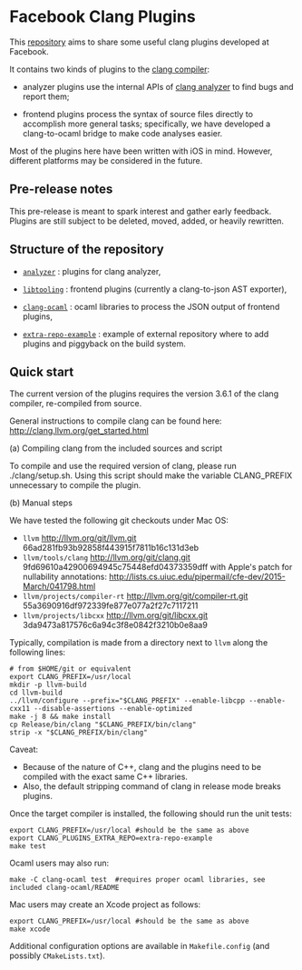 Facebook Clang Plugins
======================

This [repository](https://github.com/facebook/facebook-clang-plugins) aims to share some useful clang plugins developed at Facebook.

It contains two kinds of plugins to the [clang compiler](http://clang.llvm.org/):

- analyzer plugins use the internal APIs of [clang analyzer](http://clang-analyzer.llvm.org/) to find bugs and report them;

- frontend plugins process the syntax of source files directly to accomplish more general tasks; specifically, we have developed a clang-to-ocaml bridge to make code analyses easier.

Most of the plugins here have been written with iOS in mind. However, different platforms may be considered in the future.

Pre-release notes
-----------------

This pre-release is meant to spark interest and gather early feedback.
Plugins are still subject to be deleted, moved, added, or heavily rewritten.

Structure of the repository
---------------------------

- [`analyzer`](https://github.com/facebook/facebook-clang-plugins/tree/master/analyzer) : plugins for clang analyzer,

- [`libtooling`](https://github.com/facebook/facebook-clang-plugins/tree/master/libtooling) : frontend plugins (currently a clang-to-json AST exporter),

- [`clang-ocaml`](https://github.com/facebook/facebook-clang-plugins/tree/master/clang-ocaml) : ocaml libraries to process the JSON output of frontend plugins,

- [`extra-repo-example`](https://github.com/facebook/facebook-clang-plugins/tree/master/extra-repo-example) : example of external repository where to add plugins and piggyback on the build system.


Quick start
-----------

The current version of the plugins requires the version 3.6.1 of the clang compiler, re-compiled from source.

General instructions to compile clang can be found here: http://clang.llvm.org/get_started.html

(a) Compiling clang from the included sources and script

To compile and use the required version of clang, please run ./clang/setup.sh.
Using this script should make the variable CLANG_PREFIX unnecessary to compile the plugin.

(b) Manual steps

We have tested the following git checkouts under Mac OS:
- `llvm` http://llvm.org/git/llvm.git 66ad281fb93b92858f443915f7811b16c131d3eb
- `llvm/tools/clang` http://llvm.org/git/clang.git 9fd69610a42900694945c75448efd04373359dff
   with Apple's patch for nullability annotations: http://lists.cs.uiuc.edu/pipermail/cfe-dev/2015-March/041798.html
- `llvm/projects/compiler-rt` http://llvm.org/git/compiler-rt.git 55a3690916df972339fe877e077a2f27c7117211
- `llvm/projects/libcxx` http://llvm.org/git/libcxx.git 3da9473a817576c6a94c3f8e0842f3210b0e8aa9

Typically, compilation is made from a directory next to `llvm` along the following lines:
```
# from $HOME/git or equivalent
export CLANG_PREFIX=/usr/local
mkdir -p llvm-build
cd llvm-build
../llvm/configure --prefix="$CLANG_PREFIX" --enable-libcpp --enable-cxx11 --disable-assertions --enable-optimized
make -j 8 && make install
cp Release/bin/clang "$CLANG_PREFIX/bin/clang"
strip -x "$CLANG_PREFIX/bin/clang"
```

Caveat:
- Because of the nature of C++, clang and the plugins need to be compiled with the exact same C++ libraries.
- Also, the default stripping command of clang in release mode breaks plugins.

Once the target compiler is installed, the following should run the unit tests:
```
export CLANG_PREFIX=/usr/local #should be the same as above
export CLANG_PLUGINS_EXTRA_REPO=extra-repo-example
make test
```

Ocaml users may also run:
```
make -C clang-ocaml test  #requires proper ocaml libraries, see included clang-ocaml/README
```

Mac users may create an Xcode project as follows:
```
export CLANG_PREFIX=/usr/local #should be the same as above
make xcode
```

Additional configuration options are available in `Makefile.config` (and possibly `CMakeLists.txt`).
